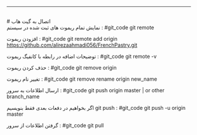 <hr>
<br>
# اتصال به گیت هاب 
<br>
نمایش تمام ریموت های ثبت شده در سیستم : 
#git_code git remote

افزودن ریموت : 
#git_code git remote add origin https://github.com/alirezaahmadi056/FrenchPastry.git

توضیحات اضافه در رابطه با کانفیگ ریموت : 
#git_code git remote -v

حذف کردن ریموت :
#git_code git remove origin

تغییر نام ریموت : 
#git_code git remove rename origin new_name

ارسال اطلاعات به سرور : 
#git_code git push origin master | or other branch_name

اگر بخواهیم در دفعات بعدی فقط بنویسیم git push : 
#git_code git push -u origin master

گرفتن اطلاعات از سرور : 
#git_code git pull